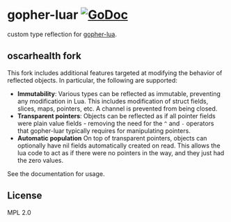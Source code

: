 # gopher-luar [![GoDoc](https://godoc.org/github.com/oscarhealth/gopher-luar?status.svg)](https://godoc.org/github.com/oscarhealth/gopher-luar)

custom type reflection for [gopher-lua](https://github.com/yuin/gopher-lua).

## oscarhealth fork

This fork includes additional features targeted at modifying the behavior of reflected objects. In particular,
the following are supported:

* **Immutability**: Various types can be reflected as immutable, preventing any modification in Lua. This includes
modification of struct fields, slices, maps, pointers, etc. A channel is prevented from being closed.
* **Transparent pointers**: Objects can be reflected as if all pointer fields were plain value fields - removing
  the need for the `^` and `-` operators that gopher-luar typically requires for manipulating pointers.
* **Automatic population** On top of transparent pointers, objects can optionally have nil fields automatically
  created on read. This allows the lua code to act as if there were no pointers in the way, and they just
  had the zero values.

See the documentation for usage.

## License

MPL 2.0
